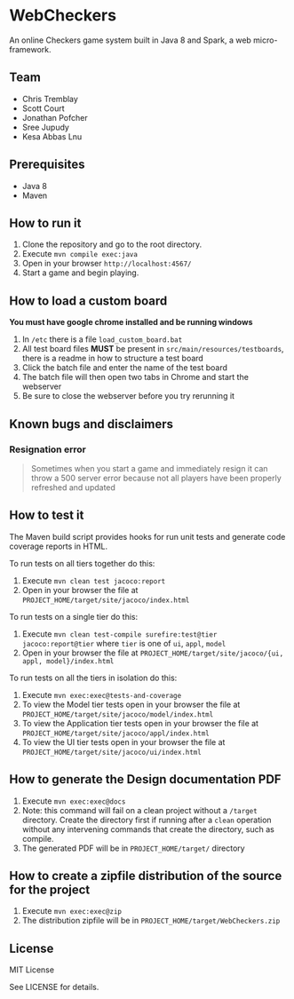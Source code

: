 # WebCheckers

An online Checkers game system built in Java 8 and Spark,
a web micro-framework.


## Team

- Chris Tremblay
- Scott Court
- Jonathan Pofcher
- Sree Jupudy
- Kesa Abbas Lnu


## Prerequisites

- Java 8
- Maven


## How to run it

1. Clone the repository and go to the root directory.
2. Execute `mvn compile exec:java`
3. Open in your browser `http://localhost:4567/`
4. Start a game and begin playing.

## How to load a custom board
**You must have google chrome installed and be running windows**
1. In `/etc` there is a file `load_custom_board.bat`
2. All test board files **MUST** be present in `src/main/resources/testboards`, 
there is a readme in how to structure a test board
3. Click the batch file and enter the name of the test board 
4. The batch file will then open two tabs in Chrome and start the webserver
5. Be sure to close the webserver before you try rerunning it

## Known bugs and disclaimers

### Resignation error
> Sometimes when you start a game and immediately resign it can throw
> a 500 server error because not all players have been properly refreshed and 
> updated 

## How to test it

The Maven build script provides hooks for run unit tests and generate code coverage
reports in HTML.

To run tests on all tiers together do this:

1. Execute `mvn clean test jacoco:report`
2. Open in your browser the file at `PROJECT_HOME/target/site/jacoco/index.html`

To run tests on a single tier do this:

1. Execute `mvn clean test-compile surefire:test@tier jacoco:report@tier` where `tier` is one of `ui`, `appl`, `model`
2. Open in your browser the file at `PROJECT_HOME/target/site/jacoco/{ui, appl, model}/index.html`

To run tests on all the tiers in isolation do this:

1. Execute `mvn exec:exec@tests-and-coverage`
2. To view the Model tier tests open in your browser the file at `PROJECT_HOME/target/site/jacoco/model/index.html`
3. To view the Application tier tests open in your browser the file at `PROJECT_HOME/target/site/jacoco/appl/index.html`
4. To view the UI tier tests open in your browser the file at `PROJECT_HOME/target/site/jacoco/ui/index.html`


## How to generate the Design documentation PDF

1. Execute `mvn exec:exec@docs`
2. Note: this command will fail on a clean project without a `/target`
directory. Create the directory first if running after a `clean` operation
without any intervening commands that create the directory, such as compile.
3. The generated PDF will be in `PROJECT_HOME/target/` directory


## How to create a zipfile distribution of the source for the project

1. Execute `mvn exec:exec@zip`
2. The distribution zipfile will be in `PROJECT_HOME/target/WebCheckers.zip`

## License

MIT License

See LICENSE for details.
